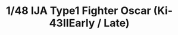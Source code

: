 ---
layout: product
title: "1/48 IJA Type1 Fighter Oscar (Ki-43ⅡEarly / Late)"
price: "4800" 
desc: "Maketa"
img_path: "/assets/img/FB17.webp"
brand: "FineMolds"
available: false
special_offer: false
new: false
soon: false
cat: "010000"
subcat: "015900"
subsubcat: "0N/A"
sifra: "FB17"
popular: false
---